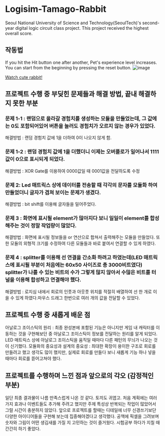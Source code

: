 # Logisim-Tamago-Rabbit
Seoul National University of Science and Technology(SeoulTech)'s second-year digital logic circuit class project.
This project received the highest overall score.
## 작동법
If you hit the Hit button one after another, Pet's experience level increases. You can start from the beginning by pressing the reset button.
![image](https://github.com/user-attachments/assets/d1287451-36af-46bd-a69c-e60f4337e662)

[Watch cute rabbit!](https://github.com/younghun1124/Logisim-Tamago-Rabbit/files/7804759/_poster.pdf)


## 프로젝트 수행 중 부딪힌 문제들과 해결 방법, 끝내 해결하지 못한 부분
### 문제 1-1 : 랜덤으로 올라갈 경험치를 생성하는 모듈을 만들었는데, 그 값에는 0도 포함되어있어 버튼을 눌러도 경험치가 오르지 않는 경우가 있었다.

해결방법 : 랜덤 경험치 값에 1을 더하여 0이 나오지 않게 함. 
 
### 문제 1-2 : 랜덤 경험치 값에 1을 더했더니 이제는 오버플로가 일어나서 1111값이 0으로 표시되게 되었다.

해결방법 : XOR Gate를 이용하여 0000값일 때 0001값을 전달하도록 수정

### 문제 2: Led 매트릭스 상에 데이터를 전송할 때 각각의 문자를 모듈화 하여 만들었더니 글자가 겹쳐 보이는 문제가 생겼다. 

해결방법 : bit shift를 이용해 글자들을 밀어주었다.

### 문제 3 : 화면에 표시될 element가 많아지다 보니 일일이 element를 합성해주는 것이 정말 작업량이 많았다.

해결방법 : 화면에 표시될 정보들을 or 연산으로 합쳐서 출력해주는 모듈을 만들었다. 또한 모듈의 외형적 크기를 수정하여 다른 모듈들과 바로 붙여서 연결할 수 있게 하였다.

### 문제 4 : splitter를 이용해 선 연결을 간소화 하려고 하였는데(LED 매트릭스에 표시될 부분이 처음에는 60x50 사이즈로 총 3000비트였다) splitter가 나를 수 있는 비트의 수가 그렇게 많지 않아서 수많은 비트를 터널을 이용해 합성하고 연결해야 했다.

해결방법 : 로지심 내에서 회로의 인풋과 아웃풋 위치를 적절히 배열하여 선 한 개로 이을 수 있게 하였다.마우스 드래그 한번으로 여러 개의 값을 전달할 수 있었다.

## 프로젝트 수행 중 새롭게 배운 점
아날로그 조이스틱의 원리 : 최종 완성본에 포함된 기능은 아니지만 게임 내 캐릭터를 이동하는 것을 구현해보던 중 아날로그 조이스틱이 정보를 전달하는 원리를 알게 되었다. LED 매트릭스 상에 아날로그 조이스틱을 움직일 때마다 다른 패턴의 무늬가 나오는 것이 신기했다.
모듈화의 중요성과 설계의 중요성 : 최대한 확장이 용이한 구조로 회로를 만들려고 했고 생각도 많이 했지만, 실제로 회로를 만들다 보니 새롭게 기능 하나 넣을 때마다 회로를 뜯어고쳐야 했다. 

## 프로젝트를 수행하며 느낀 점과 앞으로의 각오 (감정적인 부분)
일단 최종 결과물이 나름 만족스럽게 나온 것 같다. 토끼도 귀엽고. 
처음 계획에는 여러가지 효과나 이벤트들도 추가해 주려고 했지만 주제 특성상 반복되는 작업이 많았어서 그럴 시간이 충분하지 않았다. 앞으로 프로젝트를 할때는 디테일에 너무 신경쓰기보단 다양한 아이디어들을 구현해 보는데 집중해야겠다고 생각했다. 공책에 픽셀을 그려보며 숫자와 그림이 어떤 생김새를 가질 지 고민하는 것이 즐거웠다. 시험공부 하다가 지칠 때 간간히 하기 좋았다.
